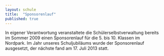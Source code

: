 ```yaml
---
layout: schule
title:  "Sponsorenlauf"
published: true
---
```


In eigener Verantwortung veranstaltete die Schülerselbstverwaltung bereits im Sommer 2009 einen Sponsorenlauf für die 5. bis 10. Klassen im Nordpark. Im Jahr unseres Schuljubiläums wurde der Sponsorenlauf ausgesetzt, der nächste fand am 17. Juli 2013 statt.
